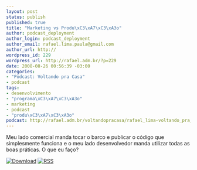```yaml
--- 
layout: post
status: publish
published: true
title: "Marketing vs Produ\xC3\xA7\xC3\xA3o"
author: podcast_deployment
author_login: podcast_deployment
author_email: rafael.lima.paula@gmail.com
author_url: http://
wordpress_id: 229
wordpress_url: http://rafael.adm.br/?p=229
date: 2008-08-26 00:56:39 -03:00
categories: 
- "Podcast: Voltando pra Casa"
- podcast
tags: 
- desenvolvimento
- "programa\xC3\xA7\xC3\xA3o"
- marketing
- podcast
- "produ\xC3\xA7\xC3\xA3o"
podcast: http://rafael.adm.br/voltandopracasa/rafael_lima-voltando_pra_casa-0009.mp3
---
```

Meu lado comercial manda tocar o barco e publicar o código que simplesmente funciona e o meu lado desenvolvedor manda utilizar todas as boas práticas. O que eu faço?

<a class="noborder" href="http://rafael.adm.br/voltandopracasa/rafael_lima-voltando_pra_casa-0009.mp3" title="Download"><img src="http://rafael.adm.br/wp-content/themes/rafael_lima-rockinblue/images/download_green.gif" border="0" alt="Download" /></a> <a class="noborder" href="http://feeds.feedburner.com/rafael_lima_podcast" title="RSS"><img src="http://rafael.adm.br/wp-content/themes/rafael_lima-rockinblue/images/icn-feed-16x16.png" border="0" alt="RSS" /></a>

